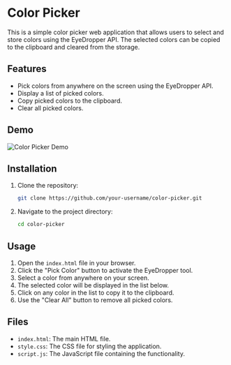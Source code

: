 # Color Picker

This is a simple color picker web application that allows users to select and store colors using the EyeDropper API. The selected colors can be copied to the clipboard and cleared from the storage.

## Features

- Pick colors from anywhere on the screen using the EyeDropper API.
- Display a list of picked colors.
- Copy picked colors to the clipboard.
- Clear all picked colors.

## Demo

![Color Picker Demo](demo.gif)

## Installation

1. Clone the repository:
    ```bash
    git clone https://github.com/your-username/color-picker.git
    ```
2. Navigate to the project directory:
    ```bash
    cd color-picker
    ```

## Usage

1. Open the `index.html` file in your browser.
2. Click the "Pick Color" button to activate the EyeDropper tool.
3. Select a color from anywhere on your screen.
4. The selected color will be displayed in the list below.
5. Click on any color in the list to copy it to the clipboard.
6. Use the "Clear All" button to remove all picked colors.

## Files

- `index.html`: The main HTML file.
- `style.css`: The CSS file for styling the application.
- `script.js`: The JavaScript file containing the functionality.
